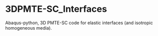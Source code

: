 # 3DPMTE-SC_Interfaces
Abaqus-python, 3D PMTE-SC code for elastic interfaces (and isotropic homogeneous media).
